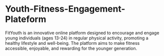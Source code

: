 # Youth-Fitness-Engagement-Plateform
FitYouth is an innovative online platform designed to encourage and engage young individuals (ages 13-24) in regular physical activity, promoting a healthy lifestyle and well-being. The platform aims to make fitness accessible, enjoyable, and rewarding for the younger generation.
